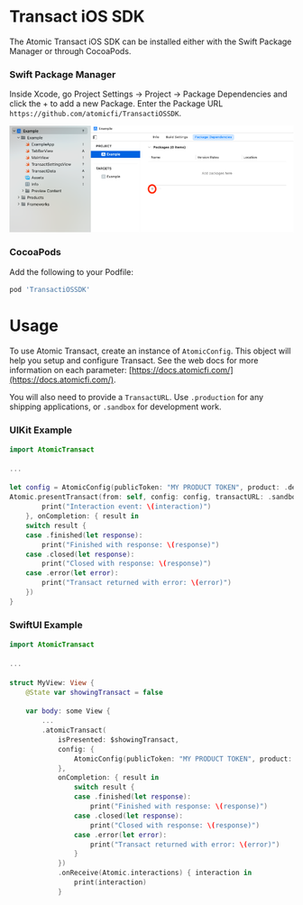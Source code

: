 # Transact iOS SDK

The Atomic Transact iOS SDK can be installed either with the Swift Package Manager or through CocoaPods. 

### Swift Package Manager

Inside Xcode, go Project Settings -> Project -> Package Dependencies and click the + to add a new Package. Enter the Package URL `https://github.com/atomicfi/TransactiOSSDK`. 

![](Images/SPMExample.png)

### CocoaPods

Add the following to your Podfile:

```ruby
pod 'TransactiOSSDK'
```

# Usage

To use Atomic Transact, create an instance of `AtomicConfig`. This object will help you setup and configure Transact. See the web docs for more information on each parameter: [https://docs.atomicfi.com/](https://docs.atomicfi.com/).

You will also need to provide a `TransactURL`. Use `.production` for any shipping applications, or `.sandbox` for development work. 

### UIKit Example

```Swift
import AtomicTransact

...

let config = AtomicConfig(publicToken: "MY PRODUCT TOKEN", product: .deposit)
Atomic.presentTransact(from: self, config: config, transactURL: .sandbox, onInteraction: { interaction in
		print("Interaction event: \(interaction)")
	}, onCompletion: { result in
	switch result {
	case .finished(let response):
		print("Finished with response: \(response)")
	case .closed(let response):
		print("Closed with response: \(response)")
	case .error(let error):
		print("Transact returned with error: \(error)")
	})
}

```


### SwiftUI Example

```Swift
import AtomicTransact

...

struct MyView: View {
	@State var showingTransact = false
	
    var body: some View {
		...
		.atomicTransact(
			isPresented: $showingTransact,
			config: {
                AtomicConfig(publicToken: "MY PRODUCT TOKEN", product: .deposit)
            },
			onCompletion: { result in
				switch result {
				case .finished(let response):
					print("Finished with response: \(response)")
				case .closed(let response):
					print("Closed with response: \(response)")
				case .error(let error):
					print("Transact returned with error: \(error)")
				}
			})
			.onReceive(Atomic.interactions) { interaction in
				print(interaction)
			}

```